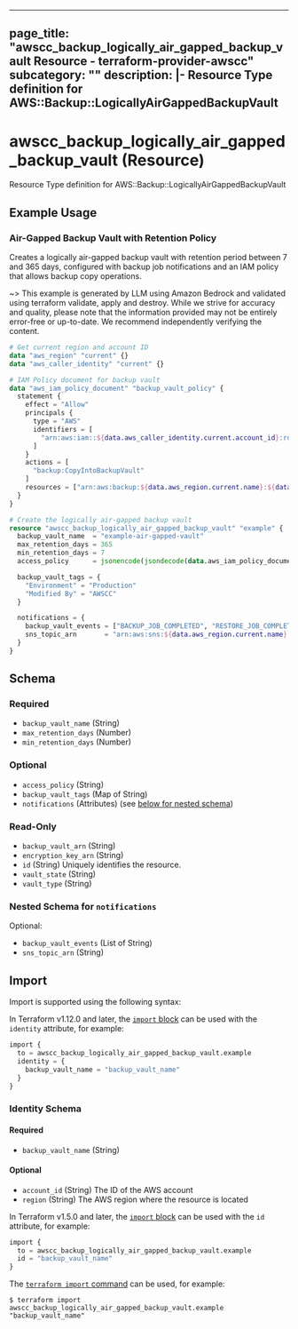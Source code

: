 
---
page_title: "awscc_backup_logically_air_gapped_backup_vault Resource - terraform-provider-awscc"
subcategory: ""
description: |-
  Resource Type definition for AWS::Backup::LogicallyAirGappedBackupVault
---

# awscc_backup_logically_air_gapped_backup_vault (Resource)

Resource Type definition for AWS::Backup::LogicallyAirGappedBackupVault

## Example Usage

### Air-Gapped Backup Vault with Retention Policy

Creates a logically air-gapped backup vault with retention period between 7 and 365 days, configured with backup job notifications and an IAM policy that allows backup copy operations.

~> This example is generated by LLM using Amazon Bedrock and validated using terraform validate, apply and destroy. While we strive for accuracy and quality, please note that the information provided may not be entirely error-free or up-to-date. We recommend independently verifying the content.

```terraform
# Get current region and account ID
data "aws_region" "current" {}
data "aws_caller_identity" "current" {}

# IAM Policy document for backup vault
data "aws_iam_policy_document" "backup_vault_policy" {
  statement {
    effect = "Allow"
    principals {
      type = "AWS"
      identifiers = [
        "arn:aws:iam::${data.aws_caller_identity.current.account_id}:root"
      ]
    }
    actions = [
      "backup:CopyIntoBackupVault"
    ]
    resources = ["arn:aws:backup:${data.aws_region.current.name}:${data.aws_caller_identity.current.account_id}:backup-vault:*"]
  }
}

# Create the logically air-gapped backup vault
resource "awscc_backup_logically_air_gapped_backup_vault" "example" {
  backup_vault_name  = "example-air-gapped-vault"
  max_retention_days = 365
  min_retention_days = 7
  access_policy      = jsonencode(jsondecode(data.aws_iam_policy_document.backup_vault_policy.json))

  backup_vault_tags = {
    "Environment" = "Production"
    "Modified By" = "AWSCC"
  }

  notifications = {
    backup_vault_events = ["BACKUP_JOB_COMPLETED", "RESTORE_JOB_COMPLETED"]
    sns_topic_arn       = "arn:aws:sns:${data.aws_region.current.name}:${data.aws_caller_identity.current.account_id}:backup-notifications"
  }
}
```

<!-- schema generated by tfplugindocs -->
## Schema

### Required

- `backup_vault_name` (String)
- `max_retention_days` (Number)
- `min_retention_days` (Number)

### Optional

- `access_policy` (String)
- `backup_vault_tags` (Map of String)
- `notifications` (Attributes) (see [below for nested schema](#nestedatt--notifications))

### Read-Only

- `backup_vault_arn` (String)
- `encryption_key_arn` (String)
- `id` (String) Uniquely identifies the resource.
- `vault_state` (String)
- `vault_type` (String)

<a id="nestedatt--notifications"></a>
### Nested Schema for `notifications`

Optional:

- `backup_vault_events` (List of String)
- `sns_topic_arn` (String)

## Import

Import is supported using the following syntax:

In Terraform v1.12.0 and later, the [`import` block](https://developer.hashicorp.com/terraform/language/import) can be used with the `identity` attribute, for example:

```terraform
import {
  to = awscc_backup_logically_air_gapped_backup_vault.example
  identity = {
    backup_vault_name = "backup_vault_name"
  }
}
```

<!-- schema generated by tfplugindocs -->
### Identity Schema

#### Required

- `backup_vault_name` (String)

#### Optional

- `account_id` (String) The ID of the AWS account
- `region` (String) The AWS region where the resource is located

In Terraform v1.5.0 and later, the [`import` block](https://developer.hashicorp.com/terraform/language/import) can be used with the `id` attribute, for example:

```terraform
import {
  to = awscc_backup_logically_air_gapped_backup_vault.example
  id = "backup_vault_name"
}
```

The [`terraform import` command](https://developer.hashicorp.com/terraform/cli/commands/import) can be used, for example:

```shell
$ terraform import awscc_backup_logically_air_gapped_backup_vault.example "backup_vault_name"
```
